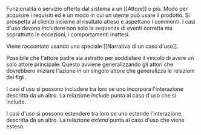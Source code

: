 Funzionalità o servizio offerto dal sistema a un [[Attore]] o più.
Modo per acquisire i requisiti ed è un modo in cui un utente può usare il prodotto.
Si prospetta al cliente insieme al risultato atteso e aspettano i commenti. I casi d'uso devono includere non solo la sequenza di eventi corretta ma soprattutto le eccezioni, i comportamenti inattesi.

Viene raccontato usando una speciale [[Narrativa di un caso d'uso]].

Possibile che l'attore padre sia astratto per soddisfare il vincolo di avere un solo attore principale. Questo avviene generalizzando gli attori che dovrebbero iniziare l'azione in un singolo attore che generalizza le relazioni dei figli.

I casi d'uso si possono includere tra loro se uno incorpora l'interazione descritta da un altro. La relazione *include* punta al caso d'uso che si include.

I casi d'uso si possono estendere tra loro se uno estende l'interazione descritta da un altro. La relazione *extend* punta al caso d'uso che viene esteso.